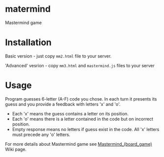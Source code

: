 # matermind
Mastermind game

# Installation
Basic version - just copy `mm2.html` file to your server.

'Advanced' vesrion - copy `mm3.html` and `mastermind.js` files to your server

# Usage
Program guesses 6-letter (A-F) code you chose. In each turn it presents its guess and you provide a feedback with letters 'x' and 'o'. 
- Each 'x' means the guess contains a letter on its position.
- Each 'o' means there is a letter contained in the code but on incorrect position.
- Empty response means no letters if guess exist in the code.
All 'x' letters must precede any 'o' letters.

For more details about Mastermind game see [Mastermind_(board_game)](https://en.wikipedia.org/wiki/Mastermind_(board_game)) Wiki page.
